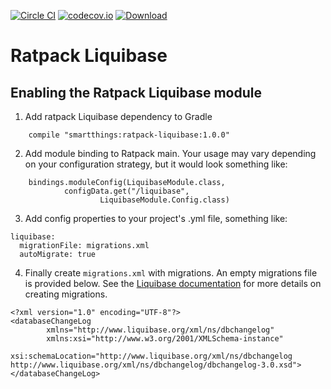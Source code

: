 [![Circle CI](https://circleci.com/gh/SmartThingsOSS/ratpack-liquibase.svg?style=svg)](https://circleci.com/gh/SmartThingsOSS/ratpack-liquibase) [![codecov.io](https://codecov.io/github/SmartThingsOSS/ratpack-liquibase/coverage.svg?branch=master)](https://codecov.io/github/SmartThingsOSS/ratpack-liquibase?branch=master) [ ![Download](https://api.bintray.com/packages/smartthingsoss/maven/smartthings.ratpack-liquibase/images/download.svg) ](https://bintray.com/smartthingsoss/maven/smartthings.ratpack-liquibase/_latestVersion)
# Ratpack Liquibase


## Enabling the Ratpack Liquibase module
1) Add ratpack Liquibase dependency to Gradle
```
    compile "smartthings:ratpack-liquibase:1.0.0"
```

2) Add module binding to Ratpack main.  Your usage may vary depending on your configuration strategy, 
but it would look something like:
```
    bindings.moduleConfig(LiquibaseModule.class,
            configData.get("/liquibase",
                    LiquibaseModule.Config.class)
```

3) Add config properties to your project's .yml file, something like:
```
liquibase:
  migrationFile: migrations.xml
  autoMigrate: true
```

4) Finally create `migrations.xml` with migrations. An empty migrations file is provided below.
See the [Liquibase documentation](http://www.liquibase.org/documentation/xml_format.html)
for more details on creating migrations.
```
<?xml version="1.0" encoding="UTF-8"?>
<databaseChangeLog
		xmlns="http://www.liquibase.org/xml/ns/dbchangelog"
		xmlns:xsi="http://www.w3.org/2001/XMLSchema-instance"
		xsi:schemaLocation="http://www.liquibase.org/xml/ns/dbchangelog http://www.liquibase.org/xml/ns/dbchangelog/dbchangelog-3.0.xsd">
</databaseChangeLog>
```
